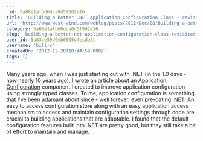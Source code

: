 ```yaml
---
_id: 5a88e1afbd6dca0d5f0d2e16
title: 'Building a better .NET Application Configuration Class - revisited'
url: 'http://www.west-wind.com/weblog/posts/2012/Dec/28/Building-a-better-NET-Application-Configuration-Class-revisited'
category: 5a88e1afbd6dca0d5f0d2e16
slug: 'building-a-better-net-application-configuration-class-revisited'
user_id: 5a83ce59d6eb0005c4ecda2c
username: 'bill-s'
createdOn: '2012-12-28T10:44:59.000Z'
tags: []
---
```


Many years ago, when I was just starting out with .NET (in the 1.0 days - now nearly 10 years ago), <a href="http://www.west-wind.com/presentations/configurationclass/configurationclass.asp" target="_blank">I wrote an article about an Application Configuration</a> component I created to improve application configuration using strongly typed classes. To me, application configuration is something that I've been adamant about since - well forever, even pre-dating .NET. An easy to access configuration store along with an easy application access mechanism to access and maintain configuration settings through code are crucial to building applications that are adaptable. I found that the default configuration features built into .NET are pretty good, but they still take a bit of effort to maintain and manage.
